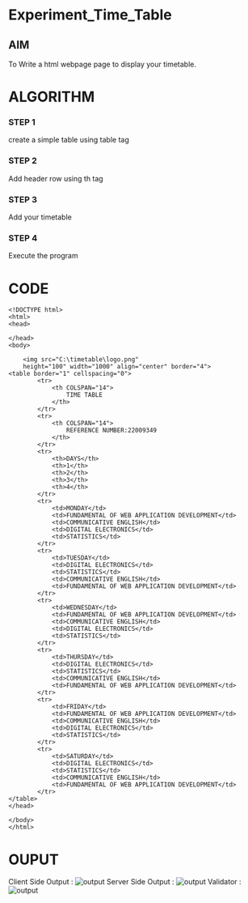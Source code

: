 # Experiment_Time_Table

## AIM
To Write a html webpage page to display your timetable.

# ALGORITHM
### STEP 1
create a simple table using table tag
### STEP 2
Add header row using th tag
### STEP 3
Add your timetable
### STEP 4
Execute the program

# CODE
```
<!DOCTYPE html>
<html>
<head>

</head>
<body>
	
	<img src="C:\timetable\logo.png"
	height="100" width="1000" align="center" border="4">
<table border="1" cellspacing="0">
		<tr>
			<th COLSPAN="14">
				TIME TABLE
			</th>
		</tr>
		<tr>
			<th COLSPAN="14">
				REFERENCE NUMBER:22009349
			</th>
		</tr>
	    <tr>
			<th>DAYS</th>
			<th>1</th>
			<th>2</th>
			<th>3</th>
			<th>4</th>
		</tr>
		<tr>
			<td>MONDAY</td>
			<td>FUNDAMENTAL OF WEB APPLICATION DEVELOPMENT</td>
			<td>COMMUNICATIVE ENGLISH</td>
			<td>DIGITAL ELECTRONICS</td>
			<td>STATISTICS</td>
		</tr>
		<tr>
			<td>TUESDAY</td>
			<td>DIGITAL ELECTRONICS</td>
			<td>STATISTICS</td>
			<td>COMMUNICATIVE ENGLISH</td>
			<td>FUNDAMENTAL OF WEB APPLICATION DEVELOPMENT</td>
		</tr>
		<tr>
			<td>WEDNESDAY</td>
			<td>FUNDAMENTAL OF WEB APPLICATION DEVELOPMENT</td>
			<td>COMMUNICATIVE ENGLISH</td>
			<td>DIGITAL ELECTRONICS</td>
			<td>STATISTICS</td>
		</tr>
		<tr>
			<td>THURSDAY</td>
			<td>DIGITAL ELECTRONICS</td>
			<td>STATISTICS</td>
			<td>COMMUNICATIVE ENGLISH</td>
			<td>FUNDAMENTAL OF WEB APPLICATION DEVELOPMENT</td>
		</tr>
		<tr>
			<td>FRIDAY</td>
			<td>FUNDAMENTAL OF WEB APPLICATION DEVELOPMENT</td>
			<td>COMMUNICATIVE ENGLISH</td>
			<td>DIGITAL ELECTRONICS</td>
			<td>STATISTICS</td>
		</tr>
		<tr>
			<td>SATURDAY</td>
			<td>DIGITAL ELECTRONICS</td>
			<td>STATISTICS</td>
			<td>COMMUNICATIVE ENGLISH</td>
			<td>FUNDAMENTAL OF WEB APPLICATION DEVELOPMENT</td>
		</tr>
</table> 
</head>

</body>
</html>
```

# OUPUT
Client Side Output :
![output](https://user-images.githubusercontent.com/119560305/211583283-034f5e74-df38-4276-8536-ed4e57853c78.png)
Server Side Output :
![output](https://user-images.githubusercontent.com/119560305/214879668-2e9abf2b-d2f1-42d6-a40d-07add3ab4eea.png)
Validator :
![output](https://user-images.githubusercontent.com/119560305/214879916-70ebb4da-74e1-41be-9abc-d890c91f34fc.png)

